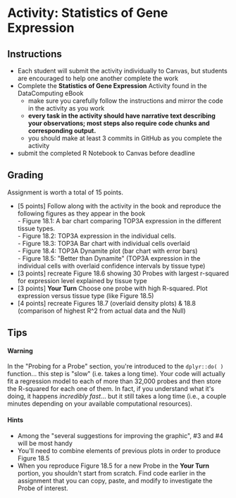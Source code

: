 # Activity: Statistics of Gene Expression

## Instructions 

- Each student will submit the activity individually to Canvas, but students are encouraged to help one another complete the work
- Complete the **Statistics of Gene Expression** Activity found in the DataComputing eBook
    - make sure you carefully follow the instructions and mirror the code in the activity as you work 
    - **every task in the activity should have narrative text describing your observations; most steps also require code chunks and corresponding output.**
    - you should make at least 3 commits in GitHub as you complete the activity
- submit the completed R Notebook to Canvas before deadline



## Grading

Assignment is worth a total of 15 points.

- [5 points] Follow along with the activity in the book and reproduce the following figures as they appear in the book  
      - Figure 18.1: A bar chart comparing TOP3A expression in the different tissue types.  
      - Figure 18.2: TOP3A expression in the individual cells.  
      - Figure 18.3: TOP3A Bar chart with individual cells overlaid  
      - Figure 18.4: TOP3A Dynamite plot (bar chart with error bars)  
      - Figure 18.5: "Better than Dynamite" (TOP3A expression in the individual cells with overlaid confidence intervals by tissue type)  
- [3 points] recreate Figure 18.6 showing 30 Probes with largest r-squared for expression level explained by tissue type
- [3 points] **Your Turn** Choose one probe with high R-squared.  Plot expression versus tissue type (like Figure 18.5)
- [4 points] recreate Figures 18.7 (overlaid density plots) & 18.8 (comparison of highest R^2 from actual data and the Null)


## Tips

#### Warning 

In the "Probing for a Probe" section, you're introduced to the `dplyr::do( )` function... this step is "slow" (i.e. takes a long time). Your code will actually fit a regression model to each of more than 32,000 probes and then store the R-squared for each one of them.  In fact, if you understand what it's doing, it happens *incredibly fast*... but it still takes a long time (i.e., a couple minutes depending on your available computational resources).


#### Hints

- Among the "several suggestions for improving the graphic", #3 and #4 will be most handy  
- You'll need to combine elements of previous plots in order to produce Figure 18.5
- When you reproduce Figure 18.5 for a new Probe in the **Your Turn** portion, you shouldn't start from scratch.  Find code earlier in the assignment that you can copy, paste, and modify to investigate the Probe of interest.
